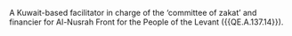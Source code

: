  A Kuwait-based facilitator in charge of the ‘committee of zakat’ and 
financier for Al-Nusrah Front for the People of the Levant ({{QE.A.137.14}}). 
